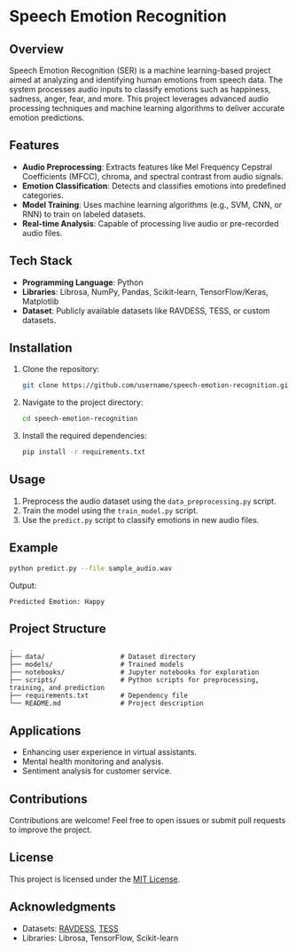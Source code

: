 
# Speech Emotion Recognition

## Overview
Speech Emotion Recognition (SER) is a machine learning-based project aimed at analyzing and identifying human emotions from speech data. The system processes audio inputs to classify emotions such as happiness, sadness, anger, fear, and more. This project leverages advanced audio processing techniques and machine learning algorithms to deliver accurate emotion predictions.

## Features
- **Audio Preprocessing**: Extracts features like Mel Frequency Cepstral Coefficients (MFCC), chroma, and spectral contrast from audio signals.
- **Emotion Classification**: Detects and classifies emotions into predefined categories.
- **Model Training**: Uses machine learning algorithms (e.g., SVM, CNN, or RNN) to train on labeled datasets.
- **Real-time Analysis**: Capable of processing live audio or pre-recorded audio files.

## Tech Stack
- **Programming Language**: Python
- **Libraries**: Librosa, NumPy, Pandas, Scikit-learn, TensorFlow/Keras, Matplotlib
- **Dataset**: Publicly available datasets like RAVDESS, TESS, or custom datasets.

## Installation
1. Clone the repository:
   ```bash
   git clone https://github.com/username/speech-emotion-recognition.git
   ```
2. Navigate to the project directory:
   ```bash
   cd speech-emotion-recognition
   ```
3. Install the required dependencies:
   ```bash
   pip install -r requirements.txt
   ```

## Usage
1. Preprocess the audio dataset using the `data_preprocessing.py` script.
2. Train the model using the `train_model.py` script.
3. Use the `predict.py` script to classify emotions in new audio files.

## Example
```bash
python predict.py --file sample_audio.wav
```
Output:
```
Predicted Emotion: Happy
```

## Project Structure
```
.
├── data/                   # Dataset directory
├── models/                 # Trained models
├── notebooks/              # Jupyter notebooks for exploration
├── scripts/                # Python scripts for preprocessing, training, and prediction
├── requirements.txt        # Dependency file
└── README.md               # Project description
```

## Applications
- Enhancing user experience in virtual assistants.
- Mental health monitoring and analysis.
- Sentiment analysis for customer service.

## Contributions
Contributions are welcome! Feel free to open issues or submit pull requests to improve the project.

## License
This project is licensed under the [MIT License](LICENSE).

## Acknowledgments
- Datasets: [RAVDESS](https://zenodo.org/record/1188976), [TESS](https://tspace.library.utoronto.ca/handle/1807/24487)
- Libraries: Librosa, TensorFlow, Scikit-learn
